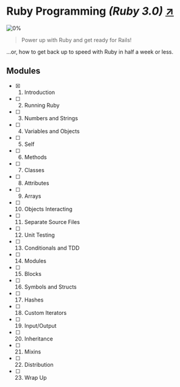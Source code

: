 # Ruby Programming _(Ruby 3.0)_ [↗][course]

![0%](https://progress-bar.dev/0)

> Power up with Ruby and get ready for Rails!

…or, how to get back up to speed with Ruby in half a week or less.

## Modules

- [x] 1. Introduction
- [ ] 2. Running Ruby
- [ ] 3. Numbers and Strings
- [ ] 4. Variables and Objects
- [ ] 5. Self
- [ ] 6. Methods
- [ ] 7. Classes
- [ ] 8. Attributes
- [ ] 9. Arrays
- [ ] 10. Objects Interacting
- [ ] 11. Separate Source Files
- [ ] 12. Unit Testing
- [ ] 13. Conditionals and TDD
- [ ] 14. Modules
- [ ] 15. Blocks
- [ ] 16. Symbols and Structs
- [ ] 17. Hashes
- [ ] 18. Custom Iterators
- [ ] 19. Input/Output
- [ ] 20. Inheritance
- [ ] 21. Mixins
- [ ] 22. Distribution
- [ ] 23. Wrap Up

[course]: https://pragmaticstudio.com/courses/ruby

